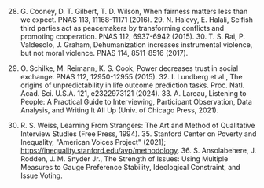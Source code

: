 28. G. Cooney, D. T. Gilbert, T. D. Wilson, When fairness matters less than we expect. PNAS 113, 11168-11171 (2016). 29. N. Halevy, E. Halali, Selfish third parties act as peacemakers by transforming conflicts and promoting cooperation. PNAS 112, 6937-6942 (2015). 30. T. S. Rai, P. Valdesolo, J. Graham, Dehumanization increases instrumental violence, but not moral violence. PNAS 114, 8511-8516 (2017).

31. O. Schilke, M. Reimann, K. S. Cook, Power decreases trust in social exchange. PNAS 112, 12950-12955 (2015). 32. I. Lundberg et al., The origins of unpredictability in life outcome prediction tasks. Proc. Natl. Acad. Sci. U.S.A. 121, e2322973121 (2024). 33. A. Lareau, Listening to People: A Practical Guide to Interviewing, Participant Observation, Data Analysis, and Writing It All Up (Univ. of Chicago Press, 2021).

34. R. S. Weiss, Learning From Strangers: The Art and Method of Qualitative Interview Studies (Free Press, 1994). 35. Stanford Center on Poverty and Inequality, "American Voices Project" (2021); https://inequality.stanford.edu/avp/methodology. 36. S. Ansolabehere, J. Rodden, J. M. Snyder Jr., The Strength of Issues: Using Multiple Measures to Gauge Preference Stability, Ideological Constraint, and Issue Voting.